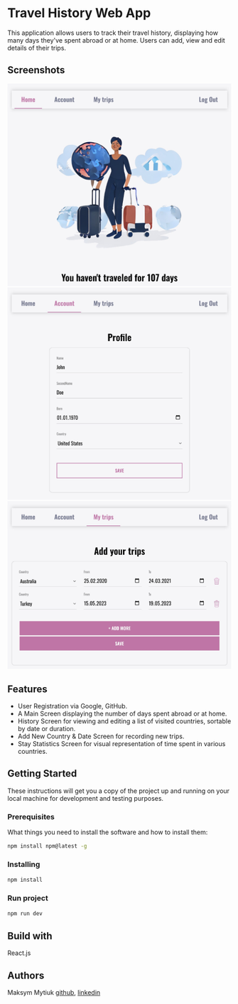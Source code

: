 # Travel History Web App

This application allows users to track their travel history, displaying how many days they've spent abroad or at home. Users can add, view and edit details of their trips.

## Screenshots

![plot](./screenshot1.jpg)
![plot](./screenshot2.jpg)
![plot](./screenshot3.jpg)

## Features

- User Registration via Google, GitHub.
- A Main Screen displaying the number of days spent abroad or at home.
- History Screen for viewing and editing a list of visited countries, sortable by date or duration.
- Add New Country & Date Screen for recording new trips.
- Stay Statistics Screen for visual representation of time spent in various countries.

## Getting Started

These instructions will get you a copy of the project up and running on your local machine for development and testing purposes.

### Prerequisites

What things you need to install the software and how to install them:

```bash
npm install npm@latest -g
```

### Installing

```bash
npm install
```

### Run project

```bash
npm run dev
```

## Build with

React.js

## Authors

Maksym Mytiuk [github](https://github.com/Maksym-Mytiuk), [linkedin](https://www.linkedin.com/in/maksym-mytiuk/)
